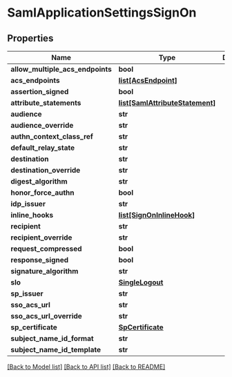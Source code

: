 # SamlApplicationSettingsSignOn

## Properties
Name | Type | Description | Notes
------------ | ------------- | ------------- | -------------
**allow_multiple_acs_endpoints** | **bool** |  | [optional] 
**acs_endpoints** | [**list[AcsEndpoint]**](AcsEndpoint.md) |  | [optional] 
**assertion_signed** | **bool** |  | [optional] 
**attribute_statements** | [**list[SamlAttributeStatement]**](SamlAttributeStatement.md) |  | [optional] 
**audience** | **str** |  | [optional] 
**audience_override** | **str** |  | [optional] 
**authn_context_class_ref** | **str** |  | [optional] 
**default_relay_state** | **str** |  | [optional] 
**destination** | **str** |  | [optional] 
**destination_override** | **str** |  | [optional] 
**digest_algorithm** | **str** |  | [optional] 
**honor_force_authn** | **bool** |  | [optional] 
**idp_issuer** | **str** |  | [optional] 
**inline_hooks** | [**list[SignOnInlineHook]**](SignOnInlineHook.md) |  | [optional] 
**recipient** | **str** |  | [optional] 
**recipient_override** | **str** |  | [optional] 
**request_compressed** | **bool** |  | [optional] 
**response_signed** | **bool** |  | [optional] 
**signature_algorithm** | **str** |  | [optional] 
**slo** | [**SingleLogout**](SingleLogout.md) |  | [optional] 
**sp_issuer** | **str** |  | [optional] 
**sso_acs_url** | **str** |  | [optional] 
**sso_acs_url_override** | **str** |  | [optional] 
**sp_certificate** | [**SpCertificate**](SpCertificate.md) |  | [optional] 
**subject_name_id_format** | **str** |  | [optional] 
**subject_name_id_template** | **str** |  | [optional] 

[[Back to Model list]](../README.md#documentation-for-models) [[Back to API list]](../README.md#documentation-for-api-endpoints) [[Back to README]](../README.md)


